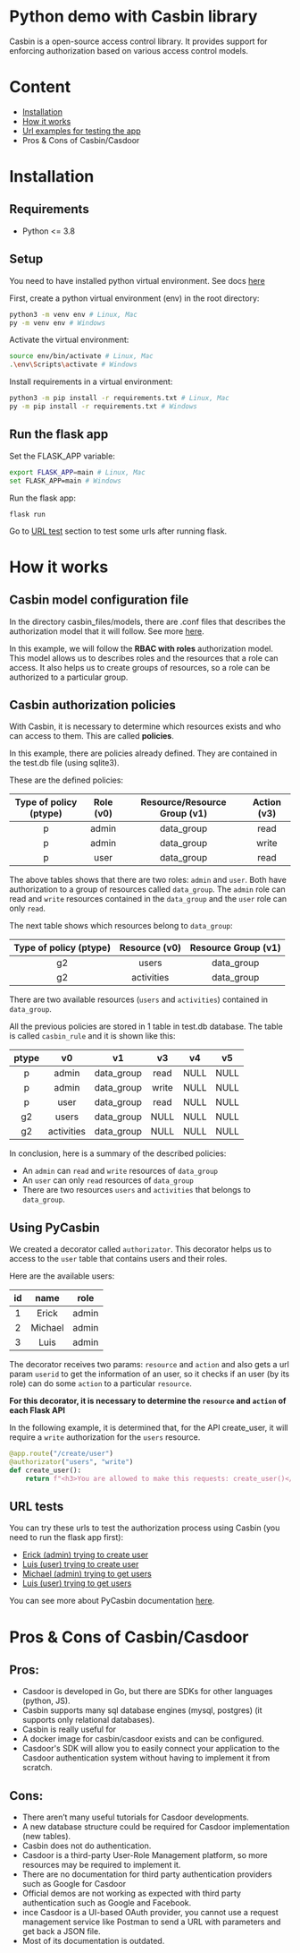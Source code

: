 # Python demo with Casbin library
Casbin is a open-source access control library. It provides support for enforcing authorization based on various access control models.

# Content

- [Installation](https://github.com/epulla/python-demo-casbin#installation)
- [How it works](https://github.com/epulla/python-demo-casbin#how-it-works)
- [Url examples for testing the app](https://github.com/epulla/python-demo-casbin#url-tests)
- Pros & Cons of Casbin/Casdoor

# Installation

## Requirements

- Python <= 3.8

## Setup

You need to have installed python virtual environment. See docs [here](https://packaging.python.org/en/latest/guides/installing-using-pip-and-virtual-environments/#installing-virtualenv)


First, create a python virtual environment (env) in the root directory:

```bash
python3 -m venv env # Linux, Mac
py -m venv env # Windows
```

Activate the virtual environment:

```bash
source env/bin/activate # Linux, Mac
.\env\Scripts\activate # Windows
```

Install requirements in a virtual environment:

```bash
python3 -m pip install -r requirements.txt # Linux, Mac
py -m pip install -r requirements.txt # Windows
```


## Run the flask app

Set the FLASK_APP variable:

```bash
export FLASK_APP=main # Linux, Mac
set FLASK_APP=main # Windows
```

Run the flask app:

```
flask run
```

Go to [URL test](https://github.com/epulla/python-demo-casbin#url-tests) section to test some urls after running flask.

# How it works

## Casbin model configuration file

In the directory casbin_files/models, there are .conf files that describes the authorization model that it will follow. See more [here](https://casbin.org/docs/en/supported-models).

In this example, we will follow the **RBAC with roles** authorization model. This model allows us to describes roles and the resources that a role can access. It also helps us to create groups of resources, so a role can be authorized to a particular group.

## Casbin authorization policies

With Casbin, it is necessary to determine which resources exists and who can access to them. This are called **policies**.

In this example, there are policies already defined. They are contained in the test.db file (using sqlite3).

These are the defined policies:

| Type of policy (ptype) | Role (v0) | Resource/Resource Group (v1) | Action (v3)
| :---: | :---: | :---: | :---: |
| p | admin | data_group | read |
| p | admin | data_group | write |
| p | user | data_group | read |

The above tables shows that there are two roles: `admin` and `user`. Both have authorization to a group of resources called `data_group`. The `admin` role can read and `write` resources contained in the `data_group` and the `user` role can only `read`. 

The next table shows which resources belong to `data_group`:

| Type of policy (ptype) | Resource (v0) | Resource Group (v1) |
| :---: | :---: | :---: |
g2 | users | data_group |
g2 | activities | data_group |

There are two available resources (`users` and `activities`) contained in `data_group`.

All the previous policies are stored in 1 table in test.db database. The table is called `casbin_rule` and it is shown like this:

| ptype | v0 | v1 | v3 | v4 | v5
| :---: | :---: | :---: | :---: | :---: | :---: |
| p | admin | data_group | read | NULL | NULL
| p | admin | data_group | write | NULL | NULL
| p | user | data_group | read | NULL | NULL
g2 | users | data_group | NULL | NULL | NULL
g2 | activities | data_group | NULL | NULL | NULL

In conclusion, here is a summary of the described policies:
- An `admin` can `read` and `write` resources of `data_group`
- An `user` can only `read` resources of `data_group`
- There are two resources `users` and `activities` that belongs to `data_group`.

## Using PyCasbin

We created a decorator called `authorizator`. This decorator helps us to access to the `user` table that contains users and their roles.

Here are the available users:

| id | name | role
| :---: | :---: | :---: |
1 | Erick | admin
2 | Michael | admin
3 | Luis | admin

The decorator receives two params: `resource` and `action` and also gets a url param `userid` to get the information of an user, so it checks if an user (by its role) can do some `action` to a particular `resource`.

**For this decorator, it is necessary to determine the `resource` and `action` of each Flask API**

In the following example, it is determined that, for the API create_user, it will require a `write` authorization for the `users` resource.

```python
@app.route("/create/user")
@authorizator("users", "write")
def create_user():
    return f"<h3>You are allowed to make this requests: create_user()</h3>"
```

## URL tests

You can try these urls to test the authorization process using Casbin (you need to run the flask app first):

- [Erick (admin) trying to create user](http://localhost:5000/create/user?userid=1)
- [Luis (user) trying to create user](http://localhost:5000/create/user?userid=3)
- [Michael (admin) trying to get users](http://localhost:5000/users?userid=1)
- [Luis (user) trying to get users](http://localhost:5000/users?userid=3)

You can see more about PyCasbin documentation [here](https://github.com/casbin/pycasbin).

# Pros & Cons of Casbin/Casdoor

## Pros:

- Casdoor is developed in Go, but there are SDKs for other languages (python, JS).
- Casbin supports many sql database engines (mysql, postgres) (it supports only relational databases).
- Casbin is really useful for 
- A docker image for casbin/casdoor exists and can be configured.
- Casdoor's SDK will allow you to easily connect your application to the Casdoor authentication system without having to implement it from scratch.

## Cons:

- There aren’t many useful tutorials for Casdoor developments.
- A new database structure could be required for Casdoor implementation (new tables).
- Casbin does not do authentication.
- Casdoor is a third-party User-Role Management platform, so more resources may be required to implement it.
- There are no documentation for third party authentication providers such as Google for Casdoor
- Official demos are not working as expected with third party authentication such as Google and Facebook.
- ince Casdoor is a UI-based OAuth provider, you cannot use a request management service like Postman to send a URL with parameters and get back a JSON file.
- Most of its documentation is outdated.

